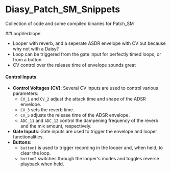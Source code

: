 # Diasy_Patch_SM_Snippets
Collection of code and some compiled binaries for Patch_SM

##LoopVerblope
- Looper with reverb, and a seperate ASDR envelope with CV out because why not with a Daisy?
- Loop can be triggered from the gate input for perfectly timed loops, or from a button
- CV control over the release time of envelope sounds great
#### Control Inputs
- **Control Voltages (CV)**: Several CV inputs are used to control various parameters:
  - `CV_1` and `CV_2` adjust the attack time and shape of the ADSR envelope.
  - `CV_3` sets the reverb time.
  - `CV_5` adjusts the release time of the ADSR envelope.
  - `ADC_11` and `ADC_12` control the dampening frequency of the reverb and the mix amount, respectively.
- **Gate Inputs**: Gate inputs are used to trigger the envelope and looper functionalities.
- **Buttons**:
  - `button1` is used to trigger recording in the looper and, when held, to clear the loop.
  - `button2` switches through the looper's modes and toggles reverse playback when held.

